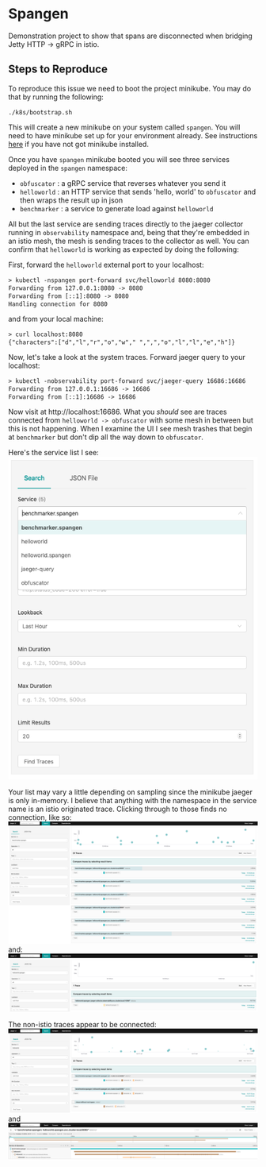 # Spangen

Demonstration project to show that spans are disconnected when bridging Jetty HTTP -> gRPC in istio. 

## Steps to Reproduce

To reproduce this issue we need to boot the project minikube. You may do that by running the following:

```
./k8s/bootstrap.sh
```

This will create a new minikube on your system called `spangen`. You will need to have minikube set up for your environment
already. See instructions [here](https://kubernetes.io/docs/tasks/tools/install-minikube/) if you have not got minikube
installed. 

Once you have `spangen` minikube booted you will see three services deployed in the `spangen` namespace:

 * `obfuscator` : a gRPC service that reverses whatever you send it
 * `helloworld` : an HTTP service that sends 'hello, world' to `obfuscator` and then wraps the result up in json
 * `benchmarker` : a service to generate load against `helloworld`
 
All but the last service are sending traces directly to the jaeger collector running in `observability` namespace and,
being that they're embedded in an istio mesh, the mesh is sending traces to the collector as well. You can confirm 
that `helloworld` is working as expected by doing the following:

First, forward the `helloworld` external port to your localhost:

```
> kubectl -nspangen port-forward svc/helloworld 8080:8080
Forwarding from 127.0.0.1:8080 -> 8080
Forwarding from [::1]:8080 -> 8080
Handling connection for 8080
```

and from your local machine:

```
> curl localhost:8080
{"characters":["d","l","r","o","w"," ",",","o","l","l","e","h"]}
```

Now, let's take a look at the system traces. Forward jaeger query to your localhost:

```
> kubectl -nobservability port-forward svc/jaeger-query 16686:16686
Forwarding from 127.0.0.1:16686 -> 16686
Forwarding from [::1]:16686 -> 16686
```

Now visit at http://localhost:16686. What you _should_ see are traces connected from `helloworld -> obfuscator` 
with some mesh in between but this is not happening. When I examine the UI I see mesh trashes that begin at `benchmarker`
but don't dip all the way down to `obfuscator`. 

Here's the service list I see: ![service list](img/service-name-association-broken.png)

Your list may vary a little depending on sampling since the minikube jaeger is only in-memory. I believe that anything 
with the namespace in the service name is an istio originated trace. Clicking through to those finds no connection, 
like so: ![benchmarker.spangen trace](img/no-connection-from-benchmarker.spangen.png) and: ![helloworld.spangen trace](img/no-traces-from-helloworld.spangen.png)

The non-istio traces appear to be connected: ![traces from helloworld](img/traces-from-helloworld.png) and ![full trace no istio](img/full-trace-no-istio.png)

